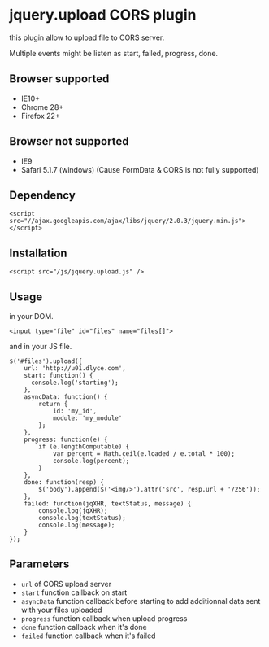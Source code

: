 jquery.upload CORS plugin
=========================

this plugin allow to upload file to CORS server.

Multiple events might be listen as start, failed, progress, done.

Browser supported
-----------------
- IE10+
- Chrome 28+
- Firefox 22+

Browser not supported
---------------------
- IE9 
- Safari 5.1.7 (windows)
(Cause FormData & CORS is not fully supported)

Dependency
----------
```
<script src="//ajax.googleapis.com/ajax/libs/jquery/2.0.3/jquery.min.js"></script>
```

Installation
------------
```
<script src="/js/jquery.upload.js" />
```

Usage
-----
in your DOM.
```
<input type="file" id="files" name="files[]">
```
and in your JS file.
```
$('#files').upload({
    url: 'http://u01.dlyce.com',
    start: function() {
      console.log('starting');
    },
    asyncData: function() {
        return {
            id: 'my_id',
            module: 'my_module'
        };
    },
    progress: function(e) {
        if (e.lengthComputable) {
            var percent = Math.ceil(e.loaded / e.total * 100);
            console.log(percent);
        }
    },
    done: function(resp) {
        $('body').append($('<img/>').attr('src', resp.url + '/256'));
    },
    failed: function(jqXHR, textStatus, message) {
        console.log(jqXHR);
        console.log(textStatus);
        console.log(message);
    }
});
```

Parameters
----------
- ```url``` of CORS upload server
- ```start``` function callback on start
- ```asyncData``` function callback before starting to add additionnal data sent with your files uploaded
- ```progress``` function callback when upload progress
- ```done``` function callback when it's done
- ```failed``` function callback when it's failed
